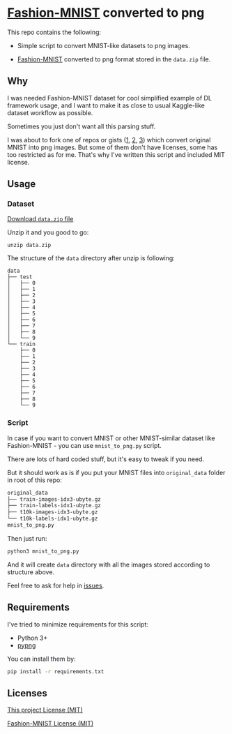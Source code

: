 # [Fashion-MNIST] converted to png

This repo contains the following:

- Simple script to convert MNIST-like datasets to png images.

- [Fashion-MNIST] converted to png format stored in the `data.zip` file.

## Why

I was needed Fashion-MNIST dataset for cool simplified example of DL framework
usage, and I want to make it as close to usual Kaggle-like dataset workflow as
possible.

Sometimes you just don't want all this parsing stuff.

I was about to fork one of repos or gists ([1], [2], [3]) which convert original
MNIST into png images. But some of them don't have licenses, some
has too
restricted as for me. That's why I've written this script and included MIT
license.

## Usage

### Dataset

[Download `data.zip` file](https://github.com/DeepLenin/fashion-mnist_png/raw/master/data.zip)

Unzip it and you good to go:

```
unzip data.zip
```

The structure of the `data` directory after unzip is following:

```
data
├── test
│   ├── 0
│   ├── 1
│   ├── 2
│   ├── 3
│   ├── 4
│   ├── 5
│   ├── 6
│   ├── 7
│   ├── 8
│   └── 9
└── train
    ├── 0
    ├── 1
    ├── 2
    ├── 3
    ├── 4
    ├── 5
    ├── 6
    ├── 7
    ├── 8
    └── 9
```

### Script

In case if you want to convert MNIST or other MNIST-similar dataset like
Fashion-MNIST - you can use `mnist_to_png.py` script.

There are lots of hard coded stuff, but it's easy to tweak if you need.

But it should work as is if you put your MNIST files into `original_data` folder in
root of this repo:

```bash
original_data
├── train-images-idx3-ubyte.gz
├── train-labels-idx1-ubyte.gz
├── t10k-images-idx3-ubyte.gz
└── t10k-labels-idx1-ubyte.gz
mnist_to_png.py
```

Then just run:

```bash
python3 mnist_to_png.py
```

And it will create `data` directory with all the images stored according to
structure above.

Feel free to ask for help in [issues](https://github.com/DeepLenin/fashion-mnist_png/issues/new).

## Requirements

I've tried to minimize requirements for this script:

- Python 3+
- [pypng]

You can install them by:

```bash
pip install -r requirements.txt
```

## Licenses

[This project License (MIT)](https://github.com/DeepLenin/fashion-mnist_png/blob/master/LICENSE)

[Fashion-MNIST License (MIT)](https://github.com/zalandoresearch/fashion-mnist/blob/master/LICENSE)

[1]: https://github.com/myleott/mnist_png
[2]: https://github.com/pjreddie/mnist-csv-png
[3]: https://gist.github.com/fukuroder/caa351677bf718a8bfe6265c2a45211f
[pypng]: https://github.com/drj11/pypng
[Fashion-MNIST]: https://github.com/zalandoresearch/fashion-mnist
